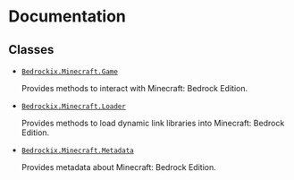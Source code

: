 # Documentation

## Classes

- [`Bedrockix.Minecraft.Game`](Bedrockix.Minecraft.Game.md)

    Provides methods to interact with Minecraft: Bedrock Edition.

- [`Bedrockix.Minecraft.Loader`](Bedrockix.Minecraft.Loader.md)

    Provides methods to load dynamic link libraries into Minecraft: Bedrock Edition.

- [`Bedrockix.Minecraft.Metadata`](Bedrockix.Minecraft.Metadata.md)

    Provides metadata about Minecraft: Bedrock Edition.